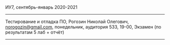 ИУ7, сентябрь-январь 2020-2021

____________________________________
Тестирование и отладка ПО, 
Рогозин Николай Олегович, 
norogozin@gmail.com, 
понедельник, аудитория 533, 19-00, 
Экзамен (по результатам 5 лаб + отчëт)
____________________________________
